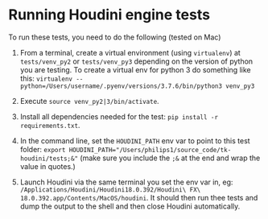 
# Running Houdini engine tests

To run these tests, you need to do the following (tested on Mac)

1. From a terminal, create a virtual environment (using `virtualenv`) at `tests/venv_py2` or `tests/venv_py3` depending on the version of python you are testing. To create a virtual env for python 3 do something like this: `virtualenv --python=/Users/username/.pyenv/versions/3.7.6/bin/python3 venv_py3`
2. Execute `source venv_py2|3/bin/activate`.
3. Install all dependencies needed for the test: `pip install -r requirements.txt`.

4. In the command line, set the `HOUDINI_PATH` env var to point to this test folder: `export HOUDINI_PATH="/Users/philips1/source_code/tk-houdini/tests;&"` (make sure you include the `;&` at the end and wrap the value in quotes.)
5. Launch Houdini via the same terminal you set the env var in, eg: `/Applications/Houdini/Houdini18.0.392/Houdini\ FX\ 18.0.392.app/Contents/MacOS/houdini`. It should then run thee tests and dump the output to the shell and then close Houdini automatically.
